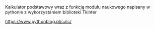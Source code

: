 Kalkulator podstawowy wraz z funkcją modułu naukowego napisany w pythonie z wykorzystaniem biblioteki Tkinter


https://www.pythonblog.pl/calc/
